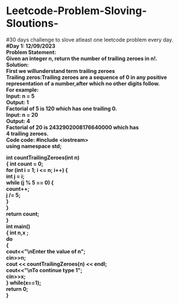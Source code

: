# Leetcode-Problem-Sloving-Sloutions-
#30 days challenge to slove atleast one leetcode problem every day.<br>
<b>#Day 1: 12/09/2023<br><b>
<b>Problem Statement:</b><br>
Given an integer n, return the number of trailing zeroes in n!.<br>
<B>Solution:<b><br>
First we willunderstand term trailing zeroes <br>
Trailing zeros:Trailing zeroes are a sequence of 0 in any positive representation of a number,after which no other digits follow.<br>
For example:<br>
Input: n = 5<br>
Output: 1 <br>
Factorial of 5 is 120 which has one trailing 0.<br>
Input: n = 20<br>
Output: 4<br>
Factorial of 20 is 2432902008176640000 which has<br>
4 trailing zeroes.<br>
<b>Code</b>
code:
#include &lt;iostream&gt;<br>
using namespace std;<br>
 
int countTrailingZeroes(int n)<br>
{
    int count = 0;<br>
    for (int i = 1; i <= n; i++) {<br>
        int j = i;<br>
        while (j % 5 == 0) {<br>
            count++;<br>
            j /= 5;<br>
        }<br>
    }<br>
    return count;<br>
}<br>
int main()<br>
{
    int n,x ;<br>
    do<br>
    {<br>
    cout<<"\nEnter the value of n";<br>
    cin>>n;<br>
    cout << countTrailingZeroes(n) << endl;<br>
    cout<<"\nTo continue type 1";<br>
    cin>>x;<br>
} while(x==1);<br>
    return 0;<br>
}





